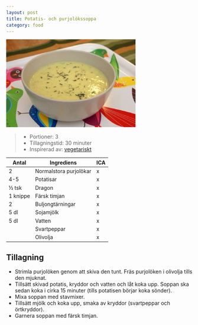 ```yaml
---
layout: post
title: Potatis- och purjolökssoppa
category: food
---
```


![Food](/images/food/2011-02-07-potatis-och-purjoloksoppa.png)

>* Portioner: 3
>* Tillagningstid: 30 minuter
>* Inspirerad av: [vegetariskt](http://www.vegetariskt.com/visarecept.asp?ReceptID=2413)


Antal    | Ingrediens                | ICA
-------- | ------------------------- | ---
2        | Normalstora purjolökar    | x
4-5      | Potatisar                 | x
½ tsk    | Dragon                    | x
1 knippe | Färsk timjan              | x
2        | Buljongtärningar          | x
5 dl     | Sojamjölk                 | x
5 dl     | Vatten                    | x
         | Svartpeppar               | x
         | Olivolja                  | x

Tillagning
----------

* Strimla purjolöken genom att skiva den tunt. Fräs purjolöken i
  olivolja tills den mjuknat.
* Tillsätt skivad potatis, kryddor och vatten och låt koka upp.
  Soppan ska sedan koka i cirka 15 minuter (tills potatisen börjar
  koka sönder).
* Mixa soppan med stavmixer.
* Tillsätt mjölk och koka upp, smaka av kryddor (svartpeppar och örtkryddor).
* Garnera soppan med färsk timjan.
